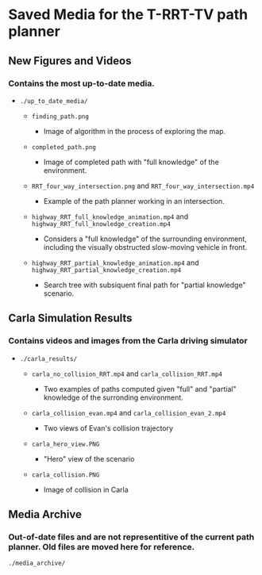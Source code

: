 # Saved Media for the T-RRT-TV path planner

## New Figures and Videos 
### Contains the most up-to-date media. 
- ```./up_to_date_media/```

  - ```finding_path.png``` 
  	- Image of algorithm in the process of exploring the map.
	
  - ```completed_path.png```
  	- Image of completed path with "full knowledge" of the environment.
  
  - ```RRT_four_way_intersection.png``` and ```RRT_four_way_intersection.mp4```
   	- Example of the path planner working in an intersection.

  - ```highway_RRT_full_knowledge_animation.mp4``` and ```highway_RRT_full_knowledge_creation.mp4```
 	  - Considers a "full knowledge" of the surrounding environment,
	  including the visually obstructed slow-moving vehicle in front.

  - ```highway_RRT_partial_knowledge_animation.mp4``` and ```highway_RRT_partial_knowledge_creation.mp4```
 	  - Search tree with subsiquent final path for "partial knowledge" scenario.
	  
## Carla Simulation Results
### Contains videos and images from the Carla driving simulator

- ```./carla_results/```

  - ```carla_no_collision_RRT.mp4``` and ```carla_collision_RRT.mp4```
	  - Two examples of paths computed given "full" and
	  "partial" knowledge of the surronding environment. 
    
  - ```carla_collision_evan.mp4``` and ```carla_collision_evan_2.mp4```
 	  - Two views of Evan's collision trajectory
    
  - ```carla_hero_view.PNG``` 
    - "Hero" view of the scenario
    
  - ```carla_collision.PNG``` 
    - Image of collision in Carla

## Media Archive
### Out-of-date files and are not representitive of the current path planner. Old files are moved here for reference.
```./media_archive/```
    




